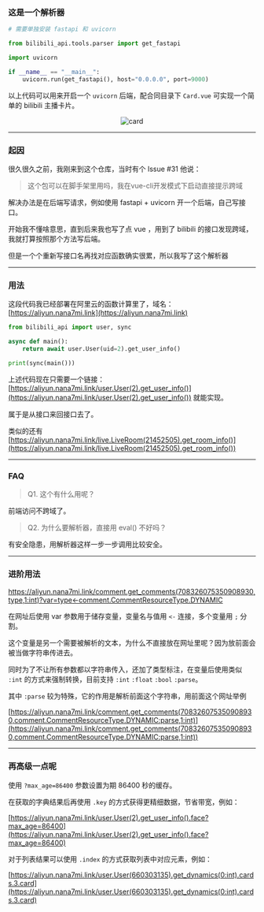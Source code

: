 ### 这是一个解析器

```python
# 需要单独安装 fastapi 和 uvicorn

from bilibili_api.tools.parser import get_fastapi

import uvicorn

if __name__ == "__main__":
    uvicorn.run(get_fastapi(), host="0.0.0.0", port=9000)
```

以上代码可以用来开启一个 `uvicorn` 后端，配合同目录下 `Card.vue` 可实现一个简单的 bilibili 主播卡片。

<div align="center">

![card](https://user-images.githubusercontent.com/41439182/216977177-5575ebcf-2596-4053-84e9-19b1d44c3f33.png)

</div>

---

### 起因

很久很久之前，我刚来到这个仓库，当时有个 Issue #31 他说：

> 这个包可以在脚手架里用吗，我在vue-cli开发模式下启动直接提示跨域

解决办法是在后端写请求，例如使用 fastapi + uvicorn 开一个后端，自己写接口。

开始我不懂啥意思，直到后来我也写了点 vue ，用到了 bilibili 的接口发现跨域，我就打算按照那个方法写后端。

但是一个个重新写接口名再找对应函数确实很累，所以我写了这个解析器

---

### 用法

这段代码我已经部署在阿里云的函数计算里了，域名：[https://aliyun.nana7mi.link](https://aliyun.nana7mi.link)

```python
from bilibili_api import user, sync

async def main():
    return await user.User(uid=2).get_user_info()

print(sync(main()))
```

上述代码现在只需要一个链接：[https://aliyun.nana7mi.link/user.User(2).get_user_info()](https://aliyun.nana7mi.link/user.User(2).get_user_info()) 就能实现。

属于是从接口来回接口去了。

类似的还有 [https://aliyun.nana7mi.link/live.LiveRoom(21452505).get_room_info()](https://aliyun.nana7mi.link/live.LiveRoom(21452505).get_room_info())

---

### FAQ

> Q1. 这个有什么用呢？

前端访问不跨域了。

> Q2. 为什么要解析器，直接用 eval() 不好吗？

有安全隐患，用解析器这样一步一步调用比较安全。

---

### 进阶用法

[https://aliyun.nana7mi.link/comment.get_comments(708326075350908930,type,1:int)?var=type<-comment.CommentResourceType.DYNAMIC](https://aliyun.nana7mi.link/comment.get_comments(708326075350908930,type,1:int)?var=type<-comment.CommentResourceType.DYNAMIC)

在网址后使用 var 参数用于储存变量，变量名与值用 `<-` 连接，多个变量用 `;` 分割。

这个变量是另一个需要被解析的文本，为什么不直接放在网址里呢？因为放前面会被当做字符串传进去。

同时为了不让所有参数都以字符串传入，还加了类型标注，在变量后使用类似 `:int` 的方式来强制转换，目前支持 `:int` `:float` `:bool` `:parse`。

其中 `:parse` 较为特殊，它的作用是解析前面这个字符串，用前面这个网址举例

[https://aliyun.nana7mi.link/comment.get_comments(708326075350908930,comment.CommentResourceType.DYNAMIC:parse,1:int)](https://aliyun.nana7mi.link/comment.get_comments(708326075350908930,comment.CommentResourceType.DYNAMIC:parse,1:int))

---

### 再高级一点呢

使用 `?max_age=86400` 参数设置为期 86400 秒的缓存。

在获取的字典结果后再使用 `.key` 的方式获得更精细数据，节省带宽，例如：

[https://aliyun.nana7mi.link/user.User(2).get_user_info().face?max_age=86400](https://aliyun.nana7mi.link/user.User(2).get_user_info().face?max_age=86400)

对于列表结果可以使用 `.index` 的方式获取列表中对应元素，例如：

[https://aliyun.nana7mi.link/user.User(660303135).get_dynamics(0:int).cards.3.card](https://aliyun.nana7mi.link/user.User(660303135).get_dynamics(0:int).cards.3.card)

